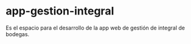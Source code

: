 # app-gestion-integral
Es el espacio para el desarrollo de la app web  de gestión de integral de bodegas.
